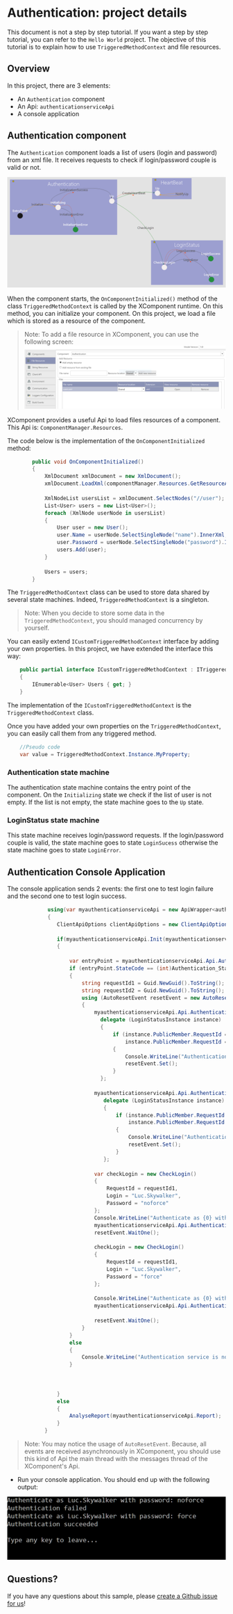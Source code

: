 # Authentication: project details

This document is not a step by step tutorial. If you want a step by step tutorial, you can refer to the `Hello World` project. 
The objective of this tutorial is to explain how to use `TriggeredMethodContext` and file resources.

## Overview

In this project, there are 3 elements:
* An `Authentication` component
* An Api: `authenticationserviceApi`
* A console application

## Authentication component

The `Authentication` component loads a list of users (login and password) from an xml file. It receives requests to check if login/password couple is valid or not.

![Authentication component](images/Authentication_Image.png)

When the component starts, the `OnComponentInitialized()` method of the class `TriggeredMethodContext` is called by the XComponent runtime.
On this method, you can initialize your component. On this project, we load a file which is stored as a resource of the component.

> Note: To add a file resource in XComponent, you can use the following screen: 
> ![Authentication component](images/fileresource.png)

XComponent provides a useful Api to load files resources of a component. This Api is: `ComponentManager.Resources`.

The code below is the implementation of the `OnComponentInitialized` method:
```cs
        public void OnComponentInitialized()
        {
            XmlDocument xmlDocument = new XmlDocument();
            xmlDocument.LoadXml(componentManager.Resources.GetResourceAllText("users.xml"));

            XmlNodeList usersList = xmlDocument.SelectNodes("//user");
            List<User> users = new List<User>();
            foreach (XmlNode userNode in usersList)
            {
                User user = new User();
                user.Name = userNode.SelectSingleNode("name").InnerXml;
                user.Password = userNode.SelectSingleNode("password").InnerXml;
                users.Add(user);
            }

            Users = users;
        }
```

The `TriggeredMethodContext` class can be used to store data shared by several state machines. Indeed, `TriggeredMethodContext` is a singleton.

> Note: When you decide to store some data in the `TriggeredMethodContext`, you should managed concurrency by yourself.

You can easily extend `ICustomTriggeredMethodContext` interface by adding your own properties. In this project, we have extended the interface this way:
```cs
    public partial interface ICustomTriggeredMethodContext : ITriggeredMethodContext
    {
        IEnumerable<User> Users { get; }
    }
```

The implementation of the `ICustomTriggeredMethodContext` is the `TriggeredMethodContext` class.

Once you have added your own properties on the `TriggeredMethodContext`, you can easily call them from any triggered method.
```cs
    //Pseudo code
    var value = TriggeredMethodContext.Instance.MyProperty;
```

### Authentication state machine
The authentication state machine contains the entry point of the component. 
On the `Initializing` state we check if the list of user is not empty. If the list is not empty, the state machine goes to the `Up` state.

### LoginStatus state machine
This state machine receives login/password requests. If the login/password couple is valid, the state machine goes to state `LoginSucess` otherwise the state machine goes to state `LoginError`.


## Authentication Console Application
The console application sends 2 events: the first one to test login failure and the second one to test login success.

```cs		
			 using(var myauthenticationserviceApi = new ApiWrapper<authenticationserviceApi>())
			 {
				ClientApiOptions clientApiOptions = new ClientApiOptions(); 
 
				if(myauthenticationserviceApi.Init(myauthenticationserviceApi.Api.DefaultXcApiFileName, clientApiOptions))
				{

                    var entryPoint = myauthenticationserviceApi.Api.Authentication_Component.GetEntryPoint();
				    if (entryPoint.StateCode == (int)Authentication_StateMachine.AuthenticationStateEnum.Up)
				    {
                        string requestId1 = Guid.NewGuid().ToString();
                        string requestId2 = Guid.NewGuid().ToString();
				        using (AutoResetEvent resetEvent = new AutoResetEvent(false))
				        {
                            myauthenticationserviceApi.Api.Authentication_Component.LoginStatus_StateMachine.LoginError_State.InstanceUpdated +=
                              delegate (LoginStatusInstance instance)
                              {
                                  if (instance.PublicMember.RequestId == requestId1 ||
                                      instance.PublicMember.RequestId == requestId2)
                                  {
                                      Console.WriteLine("Authentication failed");
                                      resetEvent.Set();
                                  }
                              };

                            myauthenticationserviceApi.Api.Authentication_Component.LoginStatus_StateMachine.LoginSuccess_State.InstanceUpdated +=
                               delegate (LoginStatusInstance instance)
                               {
                                   if (instance.PublicMember.RequestId == requestId1 ||
                                       instance.PublicMember.RequestId == requestId2)
                                   {
                                       Console.WriteLine("Authentication succeeded");
                                       resetEvent.Set();
                                   }
                               };

                            var checkLogin = new CheckLogin()
                            {
                                RequestId = requestId1,
                                Login = "Luc.Skywalker",
                                Password = "noforce"
                            };
                            Console.WriteLine("Authenticate as {0} with password: {1}", checkLogin.Login, checkLogin.Password);
                            myauthenticationserviceApi.Api.Authentication_Component.Authentication_StateMachine.SendEvent(entryPoint.Context, checkLogin);
                            resetEvent.WaitOne();

                            checkLogin = new CheckLogin()
                            {
                                RequestId = requestId1,
                                Login = "Luc.Skywalker",
                                Password = "force"
                            };

                            Console.WriteLine("Authenticate as {0} with password: {1}", checkLogin.Login, checkLogin.Password);
                            myauthenticationserviceApi.Api.Authentication_Component.Authentication_StateMachine.SendEvent(entryPoint.Context, checkLogin);

                            resetEvent.WaitOne();
                        }
                    }
				    else
				    {
				        Console.WriteLine("Authentication service is not up.");
				    }



                }
				else			
				{
					AnalyseReport(myauthenticationserviceApi.Report);
				}
			}
 ```
 
 > Note: You may notice the usage of `AutoResetEvent`. Because, all events are received asynchronously in XComponent, you should use this kind of Api the main thread with the messages thread of the XComponent's Api.

* Run your console application. You should end up with the following output: 

![consoleapp output](images/consoleoutput.png)

## Questions?

If you have any questions about this sample, please [create a Github issue for us](https://github.com/xcomponent/issues)!
